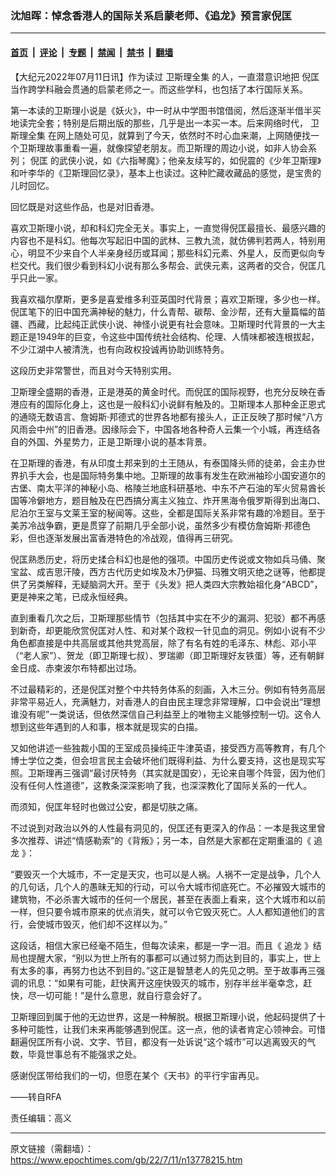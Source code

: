 ### 沈旭晖：悼念香港人的国际关系启蒙老师、《追龙》预言家倪匡

---

#### [首页](../../../..?n13778215) &nbsp;|&nbsp; [评论](../../../../../epoch-comment?n13778215) &nbsp;|&nbsp; [专题](../../../../../epoch-special?n13778215) &nbsp;|&nbsp; [禁闻](../../../../../epoch-news?n13778215) &nbsp;|&nbsp; [禁书](../../../../../books?n13778215) &nbsp;|&nbsp; [翻墙](https://github.com/gfw-breaker/nogfw/blob/master/README.md?n13778215)


<div class="post_content" id="artbody" itemprop="articleBody">
 <!-- article content begin -->
 <p>
  【大纪元2022年07月11日讯】作为读过
  <ok href="https://www.epochtimes.com/gb/tag/%E5%8D%AB%E6%96%AF%E7%90%86%E5%85%A8%E9%9B%86.html">
   卫斯理全集
  </ok>
  的人，一直潜意识地把
  <ok href="https://www.epochtimes.com/gb/tag/%E5%80%AA%E5%8C%A1.html">
   倪匡
  </ok>
  当作跨学科融会贯通的启蒙老师之一。而这些学科，也包括了本行国际关系。
 </p>
 <p>
  第一本读的卫斯理小说是《妖火》，中一时从中学图书馆借阅，然后逐渐半借半买地读完全套；特别是后期出版的那些，几乎是出一本买一本。后来网络时代，
  <ok href="https://www.epochtimes.com/gb/tag/%E5%8D%AB%E6%96%AF%E7%90%86%E5%85%A8%E9%9B%86.html">
   卫斯理全集
  </ok>
  在网上随处可见，就算到了今天，依然时不时心血来潮，上网随便找一个卫斯理故事重看一遍，就像探望老朋友。而卫斯理的周边小说，如非人协会系列；
  <ok href="https://www.epochtimes.com/gb/tag/%E5%80%AA%E5%8C%A1.html">
   倪匡
  </ok>
  的武侠小说，如《六指琴魔》；他亲友续写的，如倪震的《少年卫斯理》和叶李华的《卫斯理回忆录》，基本上也读过。这种贮藏收藏品的感觉，是宝贵的儿时回忆。
 </p>
 <p>
  回忆既是对这些作品，也是对旧香港。
 </p>
 <p>
  喜欢卫斯理小说，却和科幻完全无关。事实上，一直觉得倪匡最擅长、最感兴趣的内容也不是科幻。他每次写起旧中国的武林、三教九流，就仿佛判若两人，特别用心，明显不少来自个人半亲身经历或耳闻；那些科幻元素、外星人，反而更似向专栏交代。我们很少看到科幻小说有那么多帮会、武侠元素，这两者的交合，倪匡几乎只此一家。
 </p>
 <p>
  我喜欢福尔摩斯，更多是喜爱维多利亚英国时代背景；喜欢卫斯理，多少也一样。倪匡笔下的旧中国充满神秘的魅力，什么青帮、碳帮、金沙帮，还有大量篇幅的苗疆、西藏，比起纯正武侠小说、神怪小说更有社会意味。卫斯理时代背景的一大主题正是1949年的巨变，令这些中国传统社会结构、伦理、人情味都被连根拔起，不少江湖中人被清洗，也有向政权投诚再协助训练特务。
 </p>
 <p>
  这段历史非常警世，而且对今天特别实用。
 </p>
 <p>
  卫斯理全盛期的香港，正是港英的黄金时代。而倪匡的国际视野，也充分反映在香港应有的国际化身上，这也是一般科幻小说鲜有触及的。卫斯理本人那种金正恩式的通晓无数语言、詹姆斯·邦德式的世界各地都有接头人，正正反映了那时候“八方风雨会中州”的旧香港。因缘际会下，中国各地各种奇人云集一个小城，再连结各自的外国、外星势力，正是卫斯理小说的基本背景。
 </p>
 <p>
  在卫斯理的香港，有从印度土邦来到的土王随从，有泰国降头师的徒弟，会主办世界扒手大会，也是国际特务集中地。卫斯理的故事有发生在欧洲袖珍小国安道尔的古堡、南太平洋的神秘小岛、格陵兰地底科研基地、中东不产石油的军火贸易酋长国等冷僻地方，题目触及在巴西搞分离主义独立、炸开黑海令俄罗斯得到出海口、尼泊尔王室与文莱王室的秘闻等。这些，全都是国际关系非常有趣的冷题目。至于美苏冷战争霸，更是贯穿了前期几乎全部小说，虽然多少有模仿詹姆斯·邦德色彩，但也逐渐发展出富香港特色的冷战观，值得再三研究。
 </p>
 <p>
  倪匡熟悉历史，将历史揉合科幻也是他的强项。中国历史传说或文物如兵马俑、聚宝盆、成吉思汗陵，西方古代历史如埃及木乃伊猫、玛雅文明灭绝之谜等，他都提供了另类解释，无疑脑洞大开。至于《头发》把人类四大宗教始祖化身“ABCD”，更是神来之笔，已成永恒经典。
 </p>
 <p>
  直到重看几次之后，卫斯理那些情节（包括其中实在不少的漏洞、犯驳）都不再感到新奇，却更能欣赏倪匡对人性、和对某个政权一针见血的洞见。例如小说有不少角色都直接是中共高层或其他共党高层，除了有名有姓的毛泽东、林彪、邓小平（“老人家”）、贺龙（即卫斯理七叔）、罗瑞卿（即卫斯理好友铁蛋）等，还有朝鲜金日成、赤柬波尔布特都出过场。
 </p>
 <p>
  不过最精彩的，还是倪匡对整个中共特务体系的刻画，入木三分。例如有特务高层非常平易近人，充满魅力，对香港人的自由民主理念非常理解，口中会说出“理想谁没有呢”一类说话，但依然深信自己利益至上的唯物主义能够控制一切。这令人想到这些年遇到的人和事，根本就是现实的白描。
 </p>
 <p>
  又如他讲述一些独裁小国的王室成员操纯正牛津英语，接受西方高等教育，有几个博士学位之类，但会坦言民主会破坏他们既得利益、为什么要支持，这也是现实写照。卫斯理再三强调“最讨厌特务（其实就是国安），无论来自哪个阵营，因为他们没有任何人性道德”，这教条深深影响了我，也深深教化了国际关系的一代人。
 </p>
 <p>
  而须知，倪匡年轻时也做过公安，都是切肤之痛。
 </p>
 <p>
  不过说到对政治以外的人性最有洞见的，倪匡还有更深入的作品：一本是我这里曾多次推荐、讲述“情感勒索”的《背叛》；另一本，自然是大家都在定期重温的《
  <ok href="https://www.epochtimes.com/gb/tag/%E8%BF%BD%E9%BE%99.html">
   追龙
  </ok>
  》：
 </p>
 <p>
  “要毁灭一个大城市，不一定是天灾，也可以是人祸。人祸不一定是战争，几个人的几句话，几个人的愚昧无知的行动，可以令大城市彻底死亡。不必摧毁大城市的建筑物，不必杀害大城市的任何一个居民，甚至在表面上看来，这个大城市和以前一样，但只要令城市原来的优点消失，就可以令它毁灭死亡。人人都知道他们的言行，会使城市毁灭，他们却不这样以为。”
 </p>
 <p>
  这段话，相信大家已经毫不陌生，但每次读来，都是一字一泪。而且《
  <ok href="https://www.epochtimes.com/gb/tag/%E8%BF%BD%E9%BE%99.html">
   追龙
  </ok>
  》结局也提醒大家，“别以为世上所有的事都可以通过努力而达到目的，事实上，世上有太多的事，再努力也达不到目的。”这正是智慧老人的先见之明。至于故事再三强调的讯息：“如果有可能，赶快离开这座快毁灭的城市，别存半丝半毫幸念，赶快，尽一切可能！”是什么意思，就自行意会好了。
 </p>
 <p>
  卫斯理回到属于他的无边世界，这是一种解脱。根据卫斯理小说，他起码提供了十多种可能性，让我们未来再能够遇到倪匡。这一点，他的读者肯定心领神会。可惜翻遍倪匡所有小说、文字、节目，都没有一处诉说“这个城市”可以逃离毁灭的气数，毕竟世事总有不能强求之处。
 </p>
 <p>
  感谢倪匡带给我们的一切，但愿在某个《天书》的平行宇宙再见。
 </p>
 <p>
  ——转自RFA
 </p>
 <p>
  责任编辑：高义
 </p>
 <!-- article content end -->
 <div id="below_article_ad">
 </div>
</div>


---

原文链接（需翻墙）：https://www.epochtimes.com/gb/22/7/11/n13778215.htm
